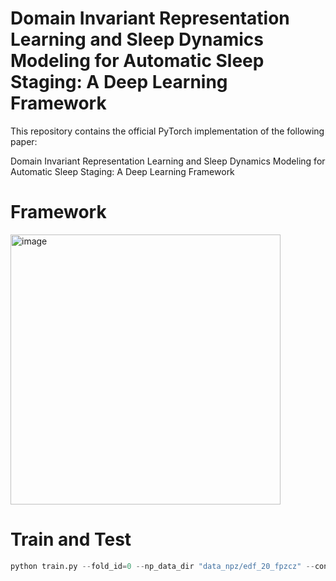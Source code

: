 # Domain Invariant Representation Learning and Sleep Dynamics Modeling for Automatic Sleep Staging: A Deep Learning Framework

This repository contains the official PyTorch implementation of the following paper:

Domain Invariant Representation Learning and Sleep Dynamics Modeling for Automatic Sleep Staging: A Deep Learning Framework


# Framework
<img width="432" alt="image" src="https://user-images.githubusercontent.com/39074545/208545003-e0652f3f-dcf5-49f3-bf24-ee4ae8fd2ace.png">


# Train and Test
```python 
python train.py --fold_id=0 --np_data_dir "data_npz/edf_20_fpzcz" --config "config.json"
```

